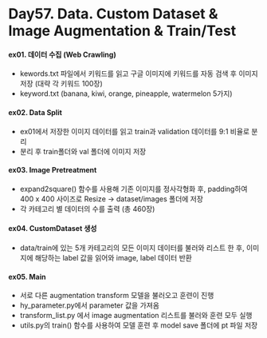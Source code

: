 # Day57. Data. Custom Dataset & Image Augmentation & Train/Test

#### ex01. 데이터 수집 (Web Crawling)
- kewords.txt 파일에서 키워드를 읽고 구글 이미지에 키워드를 자동 검색 후 이미지 저장 (대략 각 키워드 100장)
- keyword.txt (banana, kiwi, orange, pineapple, watermelon 5가지)

#### ex02. Data Split
- ex01에서 저장한 이미지 데이터를 읽고 train과 validation 데이터를 9:1 비율로 분리
- 분리 후 train폴더와 val 폴더에 이미지 저장

#### ex03. Image Pretreatment
- expand2square() 함수를 사용해 기존 이미지를 정사각형화 후, padding하여 400 x 400 사이즈로 Resize -> dataset/images 폴더에 저장
- 각 카테고리 별 데이터의 수를 출력 (총 460장)

#### ex04. CustomDataset 생성
-	data/train에 있는 5개 카테고리의 모든 이미지 데이터를 불러와 리스트 한 후, 이미지에 해당하는 label 값을 읽어와 image, label 데이터 반환

#### ex05. Main
- 서로 다른 augmentation transform 모델을 불러오고 훈련이 진행
- hy_parameter.py에서 parameter 값을 가져옴
- transform_list.py 에서 image augmentation 리스트를 불러와 훈련 모두 실행
- utils.py의 train() 함수를 사용하여 모델 훈련 후 model save 폴더에 pt 파일 저장



